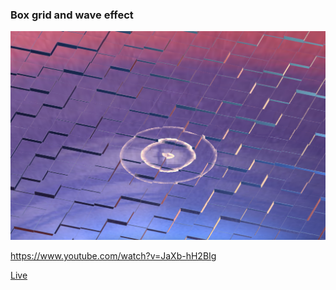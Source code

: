### Box grid and wave effect

![ss1](https://github.com/latteouka/three-wave/blob/main/public/ss1.png)

https://www.youtube.com/watch?v=JaXb-hH2BIg

[Live](https://three-wave.vercel.app/)
